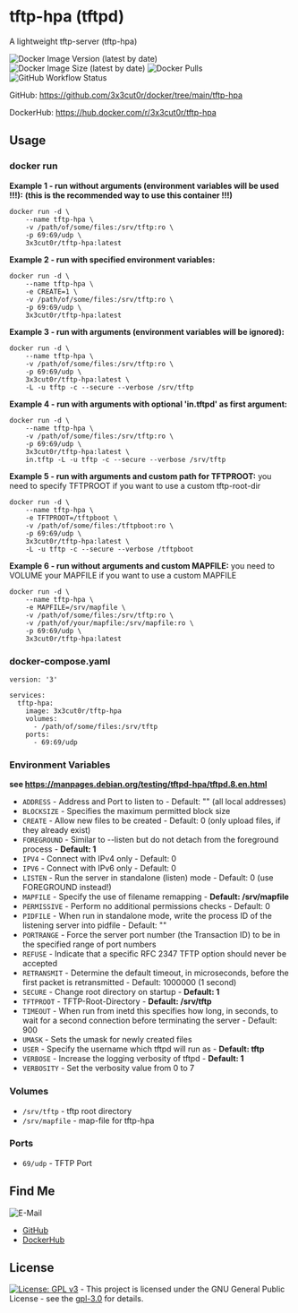 # tftp-hpa (tftpd)

A lightweight tftp-server (tftp-hpa)

![Docker Image Version (latest by date)](https://img.shields.io/docker/v/3x3cut0r/tftp-hpa)
![Docker Image Size (latest by date)](https://img.shields.io/docker/image-size/3x3cut0r/tftp-hpa)
![Docker Pulls](https://img.shields.io/docker/pulls/3x3cut0r/tftp-hpa)
![GitHub Workflow Status](https://img.shields.io/github/workflow/status/3x3cut0r/docker/build%20tftp-hpa)

GitHub: https://github.com/3x3cut0r/docker/tree/main/tftp-hpa

DockerHub: https://hub.docker.com/r/3x3cut0r/tftp-hpa

## Usage

### docker run

**Example 1 - run without arguments (environment variables will be used !!!):**
**(this is the recommended way to use this container !!!)**
```shell
docker run -d \
    --name tftp-hpa \
    -v /path/of/some/files:/srv/tftp:ro \
    -p 69:69/udp \
    3x3cut0r/tftp-hpa:latest
```

**Example 2 - run with specified environment variables:**
```shell
docker run -d \
    --name tftp-hpa \
    -e CREATE=1 \
    -v /path/of/some/files:/srv/tftp:ro \
    -p 69:69/udp \
    3x3cut0r/tftp-hpa:latest
```

**Example 3 - run with arguments (environment variables will be ignored):**
```shell
docker run -d \
    --name tftp-hpa \
    -v /path/of/some/files:/srv/tftp:ro \
    -p 69:69/udp \
    3x3cut0r/tftp-hpa:latest \
    -L -u tftp -c --secure --verbose /srv/tftp
```

**Example 4 - run with arguments with optional 'in.tftpd' as first argument:**
```shell
docker run -d \
    --name tftp-hpa \
    -v /path/of/some/files:/srv/tftp:ro \
    -p 69:69/udp \
    3x3cut0r/tftp-hpa:latest \
    in.tftp -L -u tftp -c --secure --verbose /srv/tftp
```

**Example 5 - run with arguments and custom path for TFTPROOT:**
you need to specify TFTPROOT if you want to use a custom tftp-root-dir
```shell
docker run -d \
    --name tftp-hpa \
    -e TFTPROOT=/tftpboot \
    -v /path/of/some/files:/tftpboot:ro \
    -p 69:69/udp \
    3x3cut0r/tftp-hpa:latest \
    -L -u tftp -c --secure --verbose /tftpboot
```

**Example 6 - run without arguments and custom MAPFILE:**
you need to VOLUME your MAPFILE if you want to use a custom MAPFILE
```shell
docker run -d \
    --name tftp-hpa \
    -e MAPFILE=/srv/mapfile \
    -v /path/of/some/files:/srv/tftp:ro \
    -v /path/of/your/mapfile:/srv/mapfile:ro \
    -p 69:69/udp \
    3x3cut0r/tftp-hpa:latest
```

### docker-compose.yaml

```shell
version: '3'

services:
  tftp-hpa:
    image: 3x3cut0r/tftp-hpa
    volumes:
      - /path/of/some/files:/srv/tftp
    ports:
      - 69:69/udp
```

### Environment Variables
**see https://manpages.debian.org/testing/tftpd-hpa/tftpd.8.en.html**

* `ADDRESS` - Address and Port to listen to - Default: "" (all local addresses)
* `BLOCKSIZE` - Specifies the maximum permitted block size
* `CREATE` - Allow new files to be created - Default: 0 (only upload files, if they already exist)
* `FOREGROUND` - Similar to --listen but do not detach from the foreground process - **Default: 1**
* `IPV4` - Connect with IPv4 only - Default: 0
* `IPV6` - Connect with IPv6 only - Default: 0
* `LISTEN` - Run the server in standalone (listen) mode - Default: 0 (use FOREGROUND instead!)
* `MAPFILE` - Specify the use of filename remapping - **Default: /srv/mapfile**
* `PERMISSIVE` - Perform no additional permissions checks - Default: 0
* `PIDFILE` - When run in standalone mode, write the process ID of the listening server into pidfile - Default: ""
* `PORTRANGE` - Force the server port number (the Transaction ID) to be in the specified range of port numbers
* `REFUSE` - Indicate that a specific RFC 2347 TFTP option should never be accepted
* `RETRANSMIT` - Determine the default timeout, in microseconds, before the first packet is retransmitted - Default: 1000000 (1 second)
* `SECURE` - Change root directory on startup - **Default: 1**
* `TFTPROOT` - TFTP-Root-Directory - **Default: /srv/tftp**
* `TIMEOUT` - When run from inetd this specifies how long, in seconds, to wait for a second connection before terminating the server - Default: 900
* `UMASK` - Sets the umask for newly created files
* `USER` - Specify the username which tftpd will run as - **Default: tftp**
* `VERBOSE` - Increase the logging verbosity of tftpd - **Default: 1**
* `VERBOSITY` - Set the verbosity value from 0 to 7

### Volumes

* `/srv/tftp` - tftp root directory
* `/srv/mapfile` - map-file for tftp-hpa

### Ports

* `69/udp` - TFTP Port

## Find Me

![E-Mail](https://img.shields.io/badge/E--Mail-executor55%40gmx.de-red)
* [GitHub](https://github.com/3x3cut0r)
* [DockerHub](https://hub.docker.com/u/3x3cut0r)

## License

[![License: GPL v3](https://img.shields.io/badge/License-GPLv3-blue.svg)](https://www.gnu.org/licenses/gpl-3.0) - This project is licensed under the GNU General Public License - see the [gpl-3.0](https://www.gnu.org/licenses/gpl-3.0.en.html) for details.
